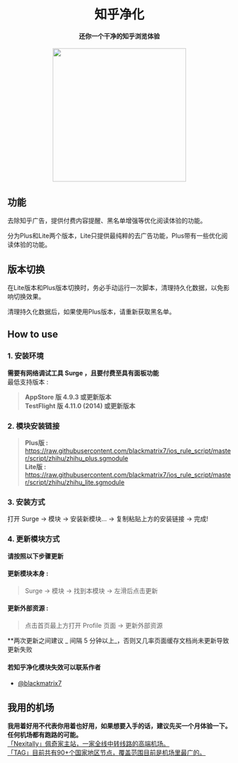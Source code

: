 <h1 align="center">知乎净化</h1>

<h4 align="center">还你一个干净的知乎浏览体验</h4>

<p align="center">
<img src="https://raw.githubusercontent.com/Rabbit-Spec/Surge/Master/Module/Spec/Zhihu/img/1.PNG" width="300"></img>
</p>

## 功能
去除知乎广告，提供付费内容提醒、黑名单增强等优化阅读体验的功能。

分为Plus和Lite两个版本，Lite只提供最纯粹的去广告功能，Plus带有一些优化阅读体验的功能。

## 版本切换

在Lite版本和Plus版本切换时，务必手动运行一次脚本，清理持久化数据，以免影响切换效果。

清理持久化数据后，如果使用Plus版本，请重新获取黑名单。

## How to use
### 1. 安装环境
**需要有网络调试工具 Surge ，且要付费至具有面板功能**<br>
最低支持版本 :<br>
>**AppStore 版 4.9.3 或更新版本**<br>
>**TestFlight 版 4.11.0 (2014) 或更新版本**

### 2. 模块安装链接
> **Plus版 :** https://raw.githubusercontent.com/blackmatrix7/ios_rule_script/master/script/zhihu/zhihu_plus.sgmodule<br>
> **Lite版 :** https://raw.githubusercontent.com/blackmatrix7/ios_rule_script/master/script/zhihu/zhihu_lite.sgmodule<br>

### 3. 安装方式
打开 Surge -> 模块 -> 安装新模块... -> 复制粘贴上方的安装链接 -> 完成!

### 4. 更新模块方式
**请按照以下步骤更新**<br>
#### 更新模块本身 : 
>Surge -> 模块 -> 找到本模块 -> 左滑后点击更新<br>
#### 更新外部资源 : 
>点击首页最上方打开 Profile 页面 -> 更新外部资源 <br>

**两次更新之间建议 _ 间隔 5 分钟以上_，否则又几率页面缓存文档尚未更新导致更新失败<br>

#### 若知乎净化模块失效可以联系作者
- [@blackmatrix7](https://github.com/blackmatrix7)

## 我用的机场
**我用着好用不代表你用着也好用，如果想要入手的话，建议先买一个月体验一下。任何机场都有跑路的可能。**<br>
[「Nexitally」佩奇家主站，一家全线中转线路的高端机场。](https://nxboom.com/signupbyemail.aspx?MemberCode=0b532ff85dda43e595fb1ae17843ae6d20211110231626) <br>
[「TAG」目前共有90+个国家地区节点，覆盖范围目前是机场里最广的。](https://tagss01.pro#/register?invite=hlnIqYOx) <br>
